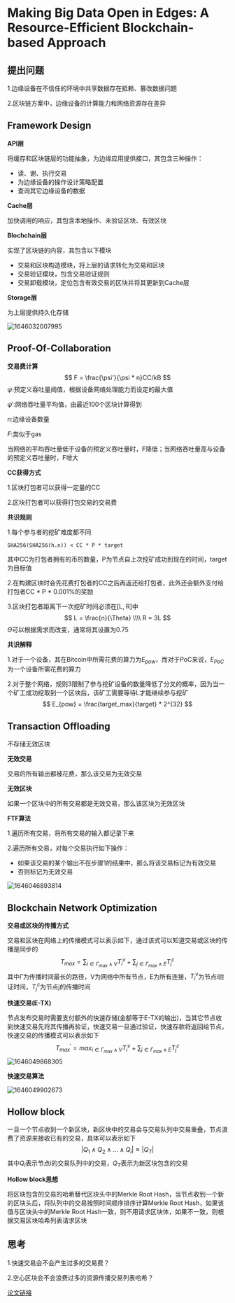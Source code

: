 # Making Big Data Open in Edges: A Resource-Efficient Blockchain-based Approach

## 提出问题

1.边缘设备在不信任的环境中共享数据存在抵赖、篡改数据问题

2.区块链方案中，边缘设备的计算能力和网络资源存在差异

## Framework Design

**API层**

将缓存和区块链层的功能抽象，为边缘应用提供接口，其包含三种操作：

* 读、谢、执行交易
* 为边缘设备的操作设计策略配置
* 查询其它边缘设备的数据

**Cache层**

加快调用的响应，其包含本地操作、未验证区块、有效区块

**Blochchain层**

实现了区块链的内容，其包含以下模块

* 交易和区块构造模块，将上层的请求转化为交易和区块
* 交易验证模块，包含交易验证规则
* 交易卸载模块，定位包含有效交易的区块并将其更新到Cache层

**Storage层**

为上层提供持久化存储

![1646032007995](../../img/1646032007995.png)

## Proof-Of-Collaboration

**交易费计算**
$$
F = \frac{\psi'}{\psi * n}CC/kB
$$
$\psi$:预定义吞吐量阈值，根据设备网络处理能力而设定的最大值

$\psi'$:网络吞吐量平均值，由最近100个区块计算得到

$n$:边缘设备数量

$F$:类似于gas

当网络的平均吞吐量低于设备的预定义吞吐量时，F降低；当网络吞吐量高与设备的预定义吞吐量时，F增大

**CC获得方式**

1.区块打包者可以获得一定量的CC

2.区块打包者可以获得打包交易的交易费

**共识规则**

1.每个参与者的挖矿难度都不同

```shell
SHA256(SHA256(h.n)) < CC * P * target
```

其中CC为打包者拥有的币的数量，P为节点自上次挖矿成功到现在的时间，target为目标值

2.在构建区块时会先花费打包者的CC之后再返还给打包者，此外还会额外支付给打包者CC * P * 0.001%的奖励

3.区块打包者距离下一次挖矿时间必须在[L, R]中
$$
L = \frac{n}{\Theta} \\\\
R = 3L
$$
$\Theta$可以根据需求而改变，通常将其设置为0.75

**共识解释**

1.对于一个设备，其在Bitcoin中所需花费的算力为$E_{pow}$，而对于PoC来说，$E_{PoC}$为一个设备所需花费的算力

2.对于整个网络，规则3限制了参与挖矿设备的数量降低了分叉的概率，因为当一个矿工成功挖取到一个区块后，该矿工需要等待L才能继续参与挖矿
$$
E_{pow} = \frac{target_max}{target} * 2^{32}
$$

## Transaction Offloading

不存储无效区块

**无效交易**

交易的所有输出都被花费，那么该交易为无效交易

**无效区块**

如果一个区块中的所有交易都是无效交易，那么该区块为无效区块

**FTF算法**

1.遍历所有交易，将所有交易的输入都记录下来

2.遍历所有交易，对每个交易执行如下操作：

* 如果该交易的某个输出不在步骤1的结果中，那么将该交易标记为有效交易
* 否则标记为无效交易

![1646046893814](../../img/1646046893814.png)

## Blockchain Network Optimization

**交易或区块的传播方式**

交易和区块在网络上的传播模式可以表示如下，通过该式可以知道交易或区块的传播是同步的
$$
T_{max} = \sum_{i \in \Gamma_{max} \wedge V}T_{i}^{v} + \sum_{j \in \Gamma_{max} \wedge E }T_{j}^{c}
$$
其中$\Gamma$为传播时间最长的路径，V为网络中所有节点，E为所有连接，$T_{i}^{v}$为节点i验证时间，$T_j^c$为节点j的传播时间

**快速交易(E-TX)**

节点发布交易时需要支付额外的快速存储(金额等于E-TX的输出)，当其它节点收到快速交易先将其传播再验证，快速交易一旦通过验证，快速存款将返回给节点，快速交易的传播模式可以表示如下
$$
T_{max}^{'} = max_{i \in \Gamma_{max} \wedge V}T_{i}^{v} + \sum_{j \in \Gamma_{max} \wedge E }T_{j}^{c}
$$
![1646049868305](../../img/1646049868305.png)

**快速交易算法**

![1646049902673](../../img/1646049902673.png)

## Hollow block

一旦一个节点收到一个新区块，新区块中的交易会与交易队列中交易重叠，节点浪费了资源来接收已有的交易，具体可以表示如下
$$
|Q_1 \wedge Q_2 \wedge...\wedge Q_i| \approx |Q_T|
$$
其中$Q_i$表示节点i的交易队列中的交易，$Q_T$表示为新区块包含的交易

**Hollow block思想**

将区块包含的交易的哈希替代区块头中的Merkle Root Hash，当节点收到一个新的区块头后，将队列中的交易按照时间顺序排序计算Merkle Root Hash，如果该值与区块头中的Merkle Root Hash一致，则不用请求区块体，如果不一致，则根据交易区块哈希列表请求区块

## 思考

1.快速交易会不会产生过多的交易费？

2.空心区块会不会浪费过多的资源传播交易列表哈希？

[论文链接](../../articles/blockchain/edge_computing/xu2018.pdf)